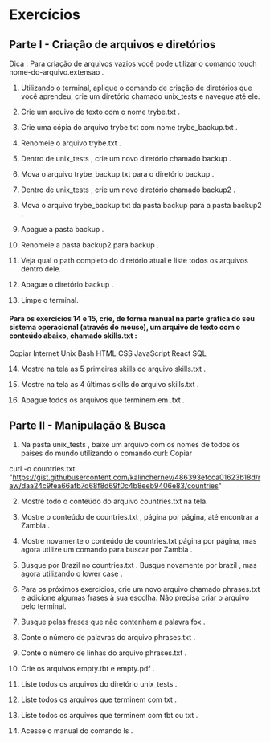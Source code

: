 # Exercícios

## Parte I - Criação de arquivos e diretórios

Dica : Para criação de arquivos vazios você pode utilizar o comando touch nome-do-arquivo.extensao .

1. Utilizando o terminal, aplique o comando de criação de diretórios que você aprendeu, crie um diretório chamado unix_tests e navegue até ele.

2. Crie um arquivo de texto com o nome trybe.txt .

3. Crie uma cópia do arquivo trybe.txt com nome trybe_backup.txt .

4. Renomeie o arquivo trybe.txt .

5. Dentro de unix_tests , crie um novo diretório chamado backup .

6. Mova o arquivo trybe_backup.txt para o diretório backup .

7. Dentro de unix_tests , crie um novo diretório chamado backup2 .

8. Mova o arquivo trybe_backup.txt da pasta backup para a pasta backup2 .

9. Apague a pasta backup .

10. Renomeie a pasta backup2 para backup .

11. Veja qual o path completo do diretório atual e liste todos os arquivos dentro dele.

12. Apague o diretório backup .

13. Limpe o terminal.

#### Para os exercícios 14 e 15, crie, de forma manual na parte gráfica do seu sistema operacional (através do mouse), um arquivo de texto com o conteúdo abaixo, chamado skills.txt :
Copiar
Internet
Unix
Bash
HTML
CSS
JavaScript
React
SQL


14. Mostre na tela as 5 primeiras skills do arquivo skills.txt .

15. Mostre na tela as 4 últimas skills do arquivo skills.txt .

16. Apague todos os arquivos que terminem em .txt .


## Parte II - Manipulação & Busca

1. Na pasta unix_tests , baixe um arquivo com os nomes de todos os países do mundo utilizando o comando curl:
Copiar

curl -o countries.txt "https://gist.githubusercontent.com/kalinchernev/486393efcca01623b18d/raw/daa24c9fea66afb7d68f8d69f0c4b8eeb9406e83/countries"

2. Mostre todo o conteúdo do arquivo countries.txt na tela.

3. Mostre o conteúdo de countries.txt , página por página, até encontrar a Zambia .

4. Mostre novamente o conteúdo de countries.txt página por página, mas agora utilize um comando para buscar por Zambia .

5. Busque por Brazil no countries.txt .
Busque novamente por brazil , mas agora utilizando o lower case .

6. Para os próximos exercícios, crie um novo arquivo chamado phrases.txt e adicione algumas frases à sua escolha. Não precisa criar o arquivo pelo terminal.

7. Busque pelas frases que não contenham a palavra fox .

8. Conte o número de palavras do arquivo phrases.txt .

9. Conte o número de linhas do arquivo phrases.txt .

10. Crie os arquivos empty.tbt e empty.pdf .

11. Liste todos os arquivos do diretório unix_tests .

12. Liste todos os arquivos que terminem com txt .

13. Liste todos os arquivos que terminem com tbt ou txt .

14. Acesse o manual do comando ls .
